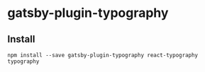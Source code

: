 # gatsby-plugin-typography

## Install

`npm install --save gatsby-plugin-typography react-typography typography`
